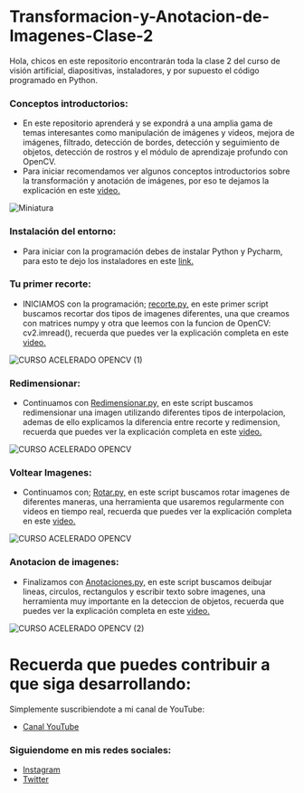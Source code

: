 # Transformacion-y-Anotacion-de-Imagenes-Clase-2
Hola, chicos en este repositorio encontrarán toda la clase 2 del curso de visión artificial, diapositivas, instaladores, y por supuesto el código programado en Python.

### Conceptos introductorios:
- En este repositorio aprenderá y se expondrá a una amplia gama de temas interesantes como manipulación de imágenes y videos, mejora de imágenes, filtrado, detección de bordes, detección y seguimiento de objetos, detección de rostros y el módulo de aprendizaje profundo con OpenCV.
- Para iniciar recomendamos ver algunos conceptos introductorios sobre la transformación y anotación de imágenes, por eso te dejamos la explicación en este [video.](https://youtu.be/CkGiiSoqtwk)

![Miniatura](https://user-images.githubusercontent.com/85022752/218674415-65e51657-d50a-434e-a3c3-91758e68e5f4.jpg)

### Instalación del entorno:
- Para iniciar con la programación debes de instalar Python y Pycharm, para esto te dejo los instaladores en este [link.](https://drive.google.com/drive/folders/1QY4yvfdcG3BObTwtHJSdWfW-vPyKMiNS?usp=share_link)

### Tu primer recorte:
- INICIAMOS con la programación; [recorte.py,](https://github.com/AprendeIngenia/INTRODUCCION-A-LAS-IMAGENES-CLASE-1/blob/f1a939c248a90e831e05a54842b21837309a86d6/ImagenesBN.py) en este primer script buscamos recortar dos tipos de imagenes diferentes, una que creamos con matrices numpy y otra que leemos con la funcion de OpenCV: cv2.imread(), recuerda que puedes ver la explicación completa en este [video.](https://youtu.be/CkGiiSoqtwk)


![CURSO ACELERADO OPENCV (1)](https://user-images.githubusercontent.com/85022752/218676002-7f2b82d6-5ad2-4478-84ef-b813414a9bf8.png)


### Redimensionar:
- Continuamos con [Redimensionar.py,](https://github.com/AprendeIngenia/INTRODUCCION-A-LAS-IMAGENES-CLASE-1/blob/052e86f8e731c6d3eaed98fadaeae267c8343d95/ImagenesRGB.py) en este script buscamos redimensionar una imagen utilizando diferentes tipos de interpolacion, ademas de ello explicamos la diferencia entre recorte y redimension, recuerda que puedes ver la explicación completa en este [video.](https://youtu.be/CkGiiSoqtwk)


![CURSO ACELERADO OPENCV](https://user-images.githubusercontent.com/85022752/218676056-6a5fd553-a381-4e9e-aa7a-c73bce9692ac.png)


### Voltear Imagenes:
- Continuamos con; [Rotar.py,](https://github.com/AprendeIngenia/INTRODUCCION-A-LAS-IMAGENES-CLASE-1/blob/0a827b30a374bc2c8a0d7fb334377904dfe2bf64/LecturaIMG.py) en este script buscamos rotar imagenes de diferentes maneras, una herramienta que usaremos regularmente con videos en tiempo real, recuerda que puedes ver la explicación completa en este [video.](https://youtu.be/CkGiiSoqtwk)


![CURSO ACELERADO OPENCV](https://user-images.githubusercontent.com/85022752/218676056-6a5fd553-a381-4e9e-aa7a-c73bce9692ac.png)


### Anotacion de imagenes:
- Finalizamos con [Anotaciones.py,](https://github.com/AprendeIngenia/INTRODUCCION-A-LAS-IMAGENES-CLASE-1/blob/d9c8d6e4aff3301c9742cfecc6c39087dd7d0d02/CanalesHSV.py) en este script buscamos deibujar lineas, circulos, rectangulos y escribir texto sobre imagenes, una herramienta muy importante en la deteccion de objetos, recuerda que puedes ver la explicación completa en este  [video.](https://youtu.be/meNN1TRyojY)


![CURSO ACELERADO OPENCV (2)](https://user-images.githubusercontent.com/85022752/218681030-350c1c19-33c0-4c00-9fad-24a7805f0f7d.png)


# Recuerda que puedes contribuir a que siga desarrollando:
Simplemente suscribiendote a mi canal de YouTube:
- [Canal YouTube](https://www.youtube.com/channel/UCzwHEOCbsZLjfELperJ6VeQ/videos)

### Siguiendome en mis redes sociales: 
- [Instagram](https://www.instagram.com/santiagsanchezr/)
- [Twitter](https://twitter.com/SantiagSanchezR)
